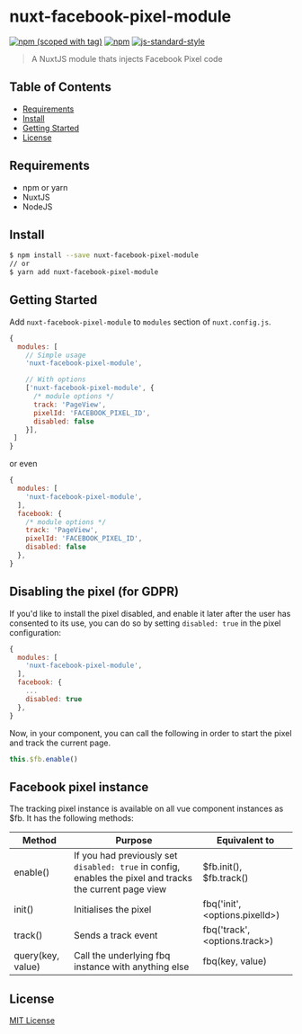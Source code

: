 # nuxt-facebook-pixel-module

[![npm (scoped with tag)](https://img.shields.io/npm/v/nuxt-facebook-pixel-module/latest.svg?style=flat-square)](https://npmjs.com/package/nuxt-facebook-pixel-module)
[![npm](https://img.shields.io/npm/dt/nuxt-facebook-pixel-module.svg?style=flat-square)](https://npmjs.com/package/nuxt-facebook-pixel-module)
[![js-standard-style](https://img.shields.io/badge/code_style-standard-brightgreen.svg?style=flat-square)](http://standardjs.com)

> A NuxtJS module thats injects Facebook Pixel code

## Table of Contents ##

* [Requirements](#requirements)
* [Install](#install)
* [Getting Started](#getting-started)
* [License](#license)

## Requirements

* npm or yarn
* NuxtJS
* NodeJS

## Install

```bash
$ npm install --save nuxt-facebook-pixel-module
// or
$ yarn add nuxt-facebook-pixel-module
```

## Getting Started

Add `nuxt-facebook-pixel-module` to `modules` section of `nuxt.config.js`.
```js
{
  modules: [
    // Simple usage
    'nuxt-facebook-pixel-module',

    // With options
    ['nuxt-facebook-pixel-module', {
      /* module options */
      track: 'PageView',
      pixelId: 'FACEBOOK_PIXEL_ID',
      disabled: false
    }],
 ]
}
```
or even
```js
{
  modules: [
    'nuxt-facebook-pixel-module',
  ],
  facebook: {
    /* module options */
    track: 'PageView',
    pixelId: 'FACEBOOK_PIXEL_ID',
    disabled: false
  },
}
```

## Disabling the pixel (for GDPR)

If you'd like to install the pixel disabled, and enable it later after the user has consented to its use, you can do so by setting `disabled: true` in the pixel configuration:

```js
{
  modules: [
    'nuxt-facebook-pixel-module',
  ],
  facebook: {
    ...
    disabled: true
  },
}
```

Now, in your component, you can call the following in order to start the pixel and track the current page.

```js
this.$fb.enable()
```

## Facebook pixel instance

The tracking pixel instance is available on all vue component instances as $fb. It has the following methods:

| Method            | Purpose                                                                                                  | Equivalent to                  |
|-------------------|----------------------------------------------------------------------------------------------------------|--------------------------------|
| enable()          | If you had previously set `disabled: true` in config, enables the pixel and tracks the current page view | $fb.init(), $fb.track()        |
| init()            | Initialises the pixel                                                                                    | fbq('init', <options.pixelId>) |
| track()           | Sends a track event                                                                                      | fbq('track', <options.track>)  |
| query(key, value) | Call the underlying fbq instance with anything else                                                      | fbq(key, value)                |

## License

[MIT License](./LICENSE)
